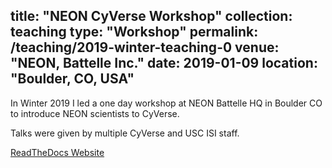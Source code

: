 title: "NEON CyVerse Workshop"
collection: teaching
type: "Workshop"
permalink: /teaching/2019-winter-teaching-0
venue: "NEON, Battelle Inc."
date: 2019-01-09
location: "Boulder, CO, USA"
---

In Winter 2019 I led a one day workshop at NEON Battelle HQ in Boulder CO to introduce NEON scientists to CyVerse. 

Talks were given by multiple CyVerse and USC ISI staff.

[ReadTheDocs Website](https://cyverse-neon-workshop-2019.readthedocs-hosted.com/en/latest/)
